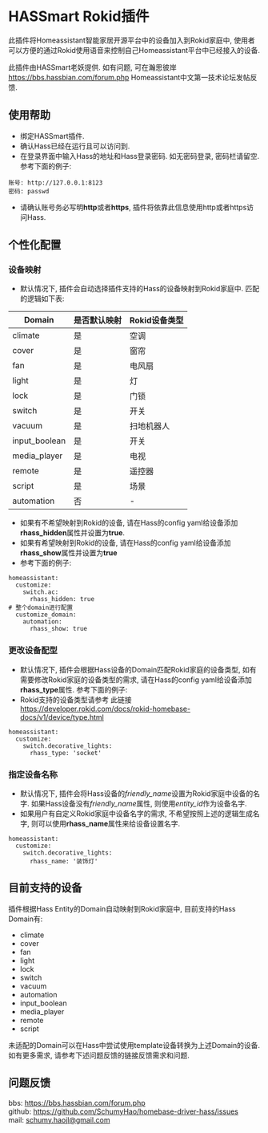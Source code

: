 # HASSmart Rokid插件
此插件将Homeassistant智能家居开源平台中的设备加入到Rokid家庭中, 使用者可以方便的通过Rokid使用语音来控制自己Homeassistant平台中已经接入的设备.    

此插件由HASSmart老妖提供.
如有问题, 可在瀚思彼岸<https://bbs.hassbian.com/forum.php> Homeassistant中文第一技术论坛发帖反馈.

## 使用帮助
- 绑定HASSmart插件.
- 确认Hass已经在运行且可以访问到.
- 在登录界面中输入Hass的地址和Hass登录密码. 如无密码登录, 密码栏请留空. 参考下面的例子:
```
账号: http://127.0.0.1:8123
密码: passwd
```
- 请确认账号务必写明**http**或者**https**, 插件将依靠此信息使用http或者https访问Hass.

## 个性化配置
### 设备映射
- 默认情况下, 插件会自动选择插件支持的Hass的设备映射到Rokid家庭中. 匹配的逻辑如下表:

Domain | 是否默认映射 | Rokid设备类型
------ | -------| ------------
climate | 是 | 空调
cover | 是 | 窗帘
fan | 是 | 电风扇
light | 是 | 灯
lock | 是 | 门锁
switch | 是 | 开关
vacuum | 是 | 扫地机器人
input_boolean | 是 | 开关
media_player | 是 | 电视
remote | 是 | 遥控器
script | 是 | 场景
automation | 否 | -
- 如果有不希望映射到Rokid的设备, 请在Hass的config yaml给设备添加**rhass_hidden**属性并设置为**true**.
- 如果有希望映射到Rokid的设备, 请在Hass的config yaml给设备添加**rhass_show**属性并设置为**true**
- 参考下面的例子:

```
homeassistant:
  customize:
    switch.ac:
      rhass_hidden: true
# 整个domain进行配置
  customize_domain:
    automation:
      rhass_show: true
```

### 更改设备配型
- 默认情况下, 插件会根据Hass设备的Domain匹配Rokid家庭的设备类型, 如有需要修改Rokid家庭的设备类型的需求, 请在Hass的config yaml给设备添加**rhass_type**属性. 参考下面的例子:
- Rokid支持的设备类型请参考 此链接<https://developer.rokid.com/docs/rokid-homebase-docs/v1/device/type.html>
```
homeassistant:
  customize:
    switch.decorative_lights:
      rhass_type: 'socket'
```

### 指定设备名称
- 默认情况下, 插件会将Hass设备的*friendly_name*设置为Rokid家庭中设备的名字. 如果Hass设备没有*friendly_name*属性, 则使用*entity_id*作为设备名字.
- 如果用户有自定义Rokid家庭中设备名字的需求, 不希望按照上述的逻辑生成名字, 则可以使用**rhass_name**属性来给设备设置名字.
```
homeassistant:
  customize:
    switch.decorative_lights:
      rhass_name: '装饰灯'
```

## 目前支持的设备
插件根据Hass Entity的Domain自动映射到Rokid家庭中, 目前支持的Hass Domain有:
- climate
- cover
- fan
- light
- lock
- switch
- vacuum
- automation
- input_boolean
- media_player
- remote
- script

未适配的Domain可以在Hass中尝试使用template设备转换为上述Domain的设备.    
如有更多需求, 请参考下述问题反馈的链接反馈需求和问题.

## 问题反馈
bbs: <https://bbs.hassbian.com/forum.php>  
github: <https://github.com/SchumyHao/homebase-driver-hass/issues>  
mail: <schumy.haojl@gmail.com>

